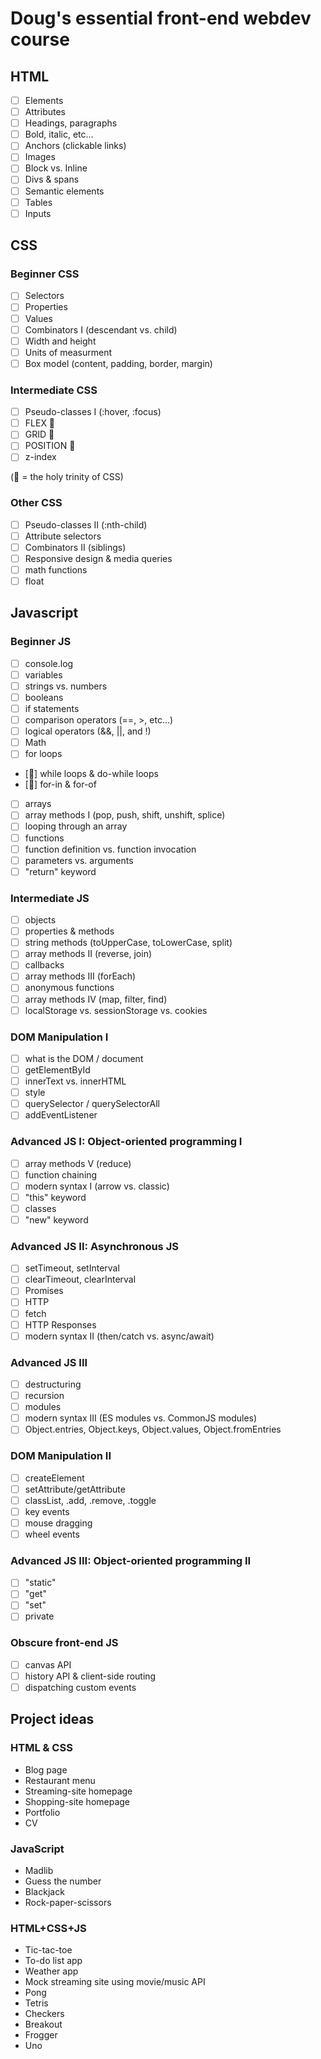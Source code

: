 # Doug's essential front-end webdev course

## HTML

- [ ] Elements
- [ ] Attributes
- [ ] Headings, paragraphs
- [ ] Bold, italic, etc...
- [ ] Anchors (clickable links)
- [ ] Images
- [ ] Block vs. Inline
- [ ] Divs & spans
- [ ] Semantic elements
- [ ] Tables
- [ ] Inputs

## CSS

### Beginner CSS

- [ ] Selectors
- [ ] Properties
- [ ] Values
- [ ] Combinators I (descendant vs. child)
- [ ] Width and height
- [ ] Units of measurment
- [ ] Box model (content, padding, border, margin)

### Intermediate CSS

- [ ] Pseudo-classes I (:hover, :focus)
- [ ] FLEX 👑
- [ ] GRID 👑
- [ ] POSITION 👑
- [ ] z-index

(👑 = the holy trinity of CSS)

### Other CSS

- [ ] Pseudo-classes II (:nth-child)
- [ ] Attribute selectors
- [ ] Combinators II (siblings)
- [ ] Responsive design & media queries
- [ ] math functions
- [ ] float

## Javascript

### Beginner JS

- [ ] console.log
- [ ] variables
- [ ] strings vs. numbers
- [ ] booleans
- [ ] if statements
- [ ] comparison operators (==, >, etc...)
- [ ] logical operators (&&, ||, and !)
- [ ] Math
- [ ] for loops
- [🐧] while loops & do-while loops
- [🐧] for-in & for-of
- [ ] arrays
- [ ] array methods I (pop, push, shift, unshift, splice)
- [ ] looping through an array
- [ ] functions
- [ ] function definition vs. function invocation
- [ ] parameters vs. arguments
- [ ] "return" keyword

### Intermediate JS

- [ ] objects
- [ ] properties & methods
- [ ] string methods (toUpperCase, toLowerCase, split)
- [ ] array methods II (reverse, join)
- [ ] callbacks
- [ ] array methods III (forEach)
- [ ] anonymous functions
- [ ] array methods IV (map, filter, find)
- [ ] localStorage vs. sessionStorage vs. cookies

### DOM Manipulation I

- [ ] what is the DOM / document
- [ ] getElementById
- [ ] innerText vs. innerHTML
- [ ] style
- [ ] querySelector / querySelectorAll
- [ ] addEventListener

### Advanced JS I: Object-oriented programming I

- [ ] array methods V (reduce)
- [ ] function chaining
- [ ] modern syntax I (arrow vs. classic)
- [ ] "this" keyword
- [ ] classes
- [ ] "new" keyword

### Advanced JS II: Asynchronous JS

- [ ] setTimeout, setInterval
- [ ] clearTimeout, clearInterval
- [ ] Promises
- [ ] HTTP
- [ ] fetch
- [ ] HTTP Responses
- [ ] modern syntax II (then/catch vs. async/await)

### Advanced JS III

- [ ] destructuring
- [ ] recursion
- [ ] modules
- [ ] modern syntax III (ES modules vs. CommonJS modules)
- [ ] Object.entries, Object.keys, Object.values, Object.fromEntries

### DOM Manipulation II

- [ ] createElement
- [ ] setAttribute/getAttribute
- [ ] classList, .add, .remove, .toggle
- [ ] key events
- [ ] mouse dragging
- [ ] wheel events

### Advanced JS III: Object-oriented programming II

- [ ] "static"
- [ ] "get"
- [ ] "set"
- [ ] private

### Obscure front-end JS

- [ ] canvas API
- [ ] history API & client-side routing
- [ ] dispatching custom events

## Project ideas

### HTML & CSS

- Blog page
- Restaurant menu
- Streaming-site homepage
- Shopping-site homepage
- Portfolio
- CV

### JavaScript

- Madlib
- Guess the number
- Blackjack
- Rock-paper-scissors

### HTML+CSS+JS

- Tic-tac-toe
- To-do list app
- Weather app
- Mock streaming site using movie/music API
- Pong
- Tetris
- Checkers
- Breakout
- Frogger
- Uno